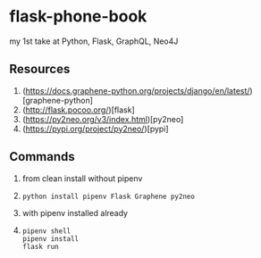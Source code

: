 # flask-phone-book

my 1st take at Python, Flask, GraphQL, Neo4J

## Resources

1. (https://docs.graphene-python.org/projects/django/en/latest/)[graphene-python]
1. (http://flask.pocoo.org/)[flask]
1. (https://py2neo.org/v3/index.html)[py2neo]
1. (https://pypi.org/project/py2neo/)[pypi]

## Commands

1. from clean install without pipenv
1. ```shell
   python install pipenv Flask Graphene py2neo
   ```

1. with pipenv installed already
1. ```shell
   pipenv shell
   pipenv install
   flask run
   ```
